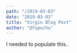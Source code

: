 ```yaml
---
path: "/2019-03-03"
date: "2019-03-03"
title: "Virgin Blog Post"
author: "@fupuchu"
---
```


I needed to populate this..
